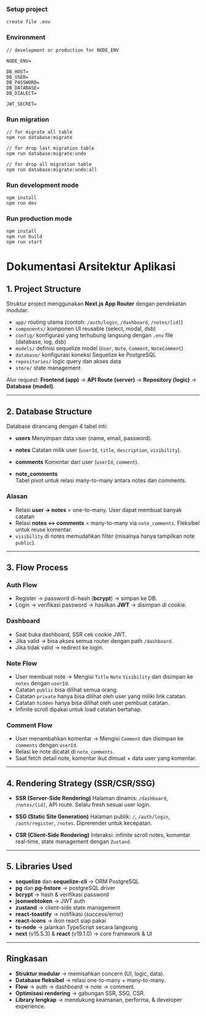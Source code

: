 ### Setup project

```
create file .env
```

### Environment
```
// development or production for NODE_ENV

NODE_ENV=

DB_HOST=
DB_USER=
DB_PASSWORD=
DB_DATABASE=
DB_DIALECT=

JWT_SECRET=
```

### Run migration
```
// for migrate all table
npm run database:migrate

// for drop last migration table
npm run database:migrate:undo

// for drop all migration table
npm run database:migrate:undo:all
```

### Run development mode
```
npm install
npm run dev
```

### Run production mode
```
npm install
npm run build
npm run start
```

# Dokumentasi Arsitektur Aplikasi

## 1. Project Structure
Struktur project menggunakan **Next.js App Router** dengan pendekatan modular:

- `app/` routing utama (contoh: `/auth/login`, `/dashboard`, `/notes/[id]`)
- `components/` komponen UI reusable (select, modal, dsb)
- `config/` konfigurasi yang terhubung langsung dengan `.env` file (database, log, dsb)
- `models/` definisi sequelize model (`User`, `Note`, `Comment`, `NoteComment`)
- `database/` konfigurasi koneksi Sequelize ke PostgreSQL
- `repositories/` logic query dan akses data
- `store/` state management

Alur request:
**Frontend (app)** &rarr; **API Route (server)** &rarr; **Repository (logic)** &rarr; **Database (model)**.

---

## 2. Database Structure
Database dirancang dengan 4 tabel inti:

- **users**
  Menyimpan data user (name, email, password).

- **notes**
  Catatan milik user (`userId`, `title`, `description`, `visibility`).

- **comments**
  Komentar dari user (`userId`, `comment`).

- **note_comments**  
  Tabel pivot untuk relasi many-to-many antara notes dan comments.

### Alasan
- Relasi **user &rarr; notes** = one-to-many. User dapat membuat banyak catatan
- Relasi **notes &harr; comments** = many-to-many via `note_comments`. Fleksibel untuk reuse komentar.  
- `visibility` di notes memudahkan filter (misalnya hanya tampilkan note `public`).

---

## 3. Flow Process

### Auth Flow
- Register &rarr; password di-hash (**bcrypt**) &rarr; simpan ke DB.
- Login &rarr; verifikasi password &rarr; hasilkan **JWT** &rarr; disimpan di cookie.

### Dashboard
- Saat buka dashboard, SSR cek cookie JWT.
- Jika valid &rarr; bisa akses semua router dengan path `/dashboard`.
- Jika tidak valid &rarr; redirect ke login.

### Note Flow
- User membuat note &rarr; Mengisi `Title` `Note` `Visibility` dan disimpan ke `notes` dengan `userId`.
- Catatan `public` bisa dilihat semua orang.
- Catatan `private` hanya bisa dilihat oleh user yang miliki link catatan.
- Catatan `hidden` hanya bisa dilihat oleh user pembuat catatan.
- Infinite scroll dipakai untuk load catatan bertahap.

### Comment Flow
- User menambahkan komentar &rarr; Mengisi `Comment` dan disimpan ke `comments` dengan `userId`.
- Relasi ke note dicatat di `note_comments`.
- Saat fetch detail note, komentar ikut dimuat + data user yang komentar.

---

## 4. Rendering Strategy (SSR/CSR/SSG)

- **SSR (Server-Side Rendering)**
  Halaman dinamis: `/dashboard`, `/notes/[id]`, API route.
  Selalu fresh sesuai user login.

- **SSG (Static Site Generation)**
  Halaman publik: `/`, `/auth/login`, `/auth/register`, `/notes`.
  Diprerender untuk kecepatan.

- **CSR (Client-Side Rendering)**
  Interaksi: infinite scroll notes, komentar real-time, state management dengan `Zustand`.

---

## 5. Libraries Used

- **sequelize** dan **sequelize-cli** &rarr; ORM PostgreSQL
- **pg** dan **pg-hstore** &rarr; postgreSQL driver
- **bcrypt** &rarr; hash & verifikasi password
- **jsonwebtoken** &rarr; JWT auth
- **zustand** &rarr; client-side state management
- **react-toastify** &rarr; notifikasi (success/error)
- **react-icons** &rarr; ikon react siap pakai
- **ts-node** &rarr; jalankan TypeScript secara langsung
- **next** (v15.5.3) & **react** (v19.1.0) &rarr; core framework & UI

---

## Ringkasan
- **Struktur modular** &rarr; memisahkan concern (UI, logic, data).
- **Database fleksibel** &rarr; relasi one-to-many + many-to-many.
- **Flow** &rarr; auth &rarr; dashboard &rarr; note &rarr; comment.
- **Optimisasi rendering** &rarr; gabungan SSR, SSG, CSR.
- **Library lengkap** &rarr; mendukung keamanan, performa, & developer experience.